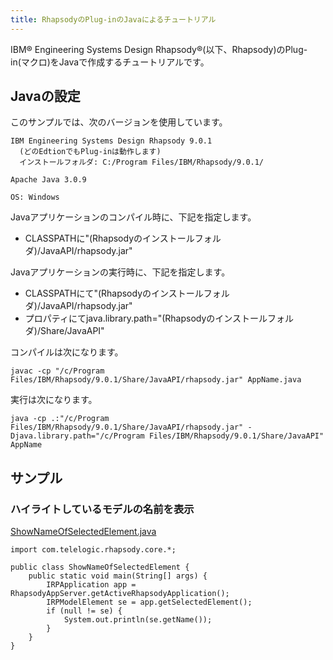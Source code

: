 ```yaml
---
title: RhapsodyのPlug-inのJavaによるチュートリアル
---
```

IBM&reg; Engineering Systems Design Rhapsody&reg;(以下、Rhapsody)のPlug-in(マクロ)をJavaで作成するチュートリアルです。

## Javaの設定
このサンプルでは、次のバージョンを使用しています。

```
IBM Engineering Systems Design Rhapsody 9.0.1
  (どのEdtionでもPlug-inは動作します)
  インストールフォルダ: C:/Program Files/IBM/Rhapsody/9.0.1/

Apache Java 3.0.9

OS: Windows
```

Javaアプリケーションのコンパイル時に、下記を指定します。
- CLASSPATHに"(Rhapsodyのインストールフォルダ)/JavaAPI/rhapsody.jar"

Javaアプリケーションの実行時に、下記を指定します。
- CLASSPATHにて"(Rhapsodyのインストールフォルダ)/JavaAPI/rhapsody.jar"
- プロパティにてjava.library.path="(Rhapsodyのインストールフォルダ)/Share/JavaAPI"

コンパイルは次になります。
```
javac -cp "/c/Program Files/IBM/Rhapsody/9.0.1/Share/JavaAPI/rhapsody.jar" AppName.java
```

実行は次になります。
```
java -cp .:"/c/Program Files/IBM/Rhapsody/9.0.1/Share/JavaAPI/rhapsody.jar" -Djava.library.path="/c/Program Files/IBM/Rhapsody/9.0.1/Share/JavaAPI" AppName
```

## サンプル

### ハイライトしているモデルの名前を表示
[ShowNameOfSelectedElement.java](ShowNameOfSelectedElement.java)
```
import com.telelogic.rhapsody.core.*;

public class ShowNameOfSelectedElement {
	public static void main(String[] args) {
		IRPApplication app = RhapsodyAppServer.getActiveRhapsodyApplication();
		IRPModelElement se = app.getSelectedElement();
		if (null != se) {
			System.out.println(se.getName());
		}
	}
}
```